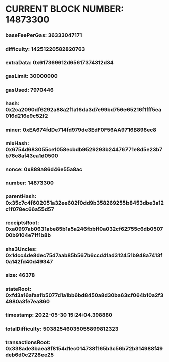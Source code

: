 # CURRENT BLOCK NUMBER: 14873300

### baseFeePerGas: 36333047171
### difficulty: 14251220582820763
### extraData: 0x617369612d65617374312d34
### gasLimit: 30000000
### gasUsed: 7970446
### hash: 0x2ca2090df6292a88a2f1a16da3d7e99bd756e65216f1fff5ea016d216e9c52f2
### miner: 0xEA674fdDe714fd979de3EdF0F56AA9716B898ec8
### mixHash: 0x6754d683055ce1058ecbdb9529293b24476771e8d5e23b7b76e8af43ea1d0500
### nonce: 0x889a86d46e55a8ac
### number: 14873300
### parentHash: 0x35c7c4f602051a32ee602f0dd9b358269255b8453dbe3a12c1f078ec66a55d57
### receiptsRoot: 0xa0997ab0631abe85b1a5a246fbbff0a032cf62755c6db050700b9104e71f1b8b
### sha3Uncles: 0x1dcc4de8dec75d7aab85b567b6ccd41ad312451b948a7413f0a142fd40d49347
### size: 46378
### stateRoot: 0xfd3a16afaafb5077d1a1bb6bd8450a8d30ba63cf064b10a2f34980a3fe7ea860
### timestamp: 2022-05-30 15:24:04.398880
### totalDifficulty: 50382546035055899812323
### transactionsRoot: 0x338ade3baea8f8154d1ec014738f165b3c56b72b314988f49deb6d0c2728ee25
